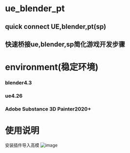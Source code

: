 # ue_blender_pt
## quick connect UE,blender,pt(sp)
## 快速桥接ue,blender,sp简化游戏开发步骤

# environment(稳定环境)
### blender4.3
### ue4.26
### Adobe Substance 3D Painter2020+

# 使用说明
安装插件导入高模
![image](https://github.com/user-attachments/assets/3e9ab6d7-bd6d-44c1-8624-89eece86cd6a)




